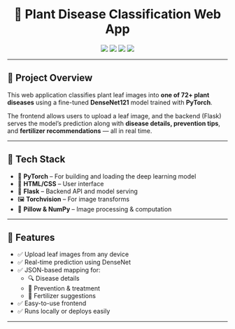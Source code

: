 <h1 align="center">🌿 Plant Disease Classification Web App</h1>

<p align="center">
  <img src="https://img.shields.io/badge/Made%20With-PyTorch-red?style=flat-square&logo=pytorch">
  <img src="https://img.shields.io/badge/Framework-Flask-blue?style=flat-square&logo=flask">
  <img src="https://img.shields.io/badge/Frontend-HTML%2FCSS-orange?style=flat-square&logo=html5">
  <img src="https://img.shields.io/badge/Model-DenseNet121-success?style=flat-square">
</p>

---

## 🚀 Project Overview

This web application classifies plant leaf images into **one of 72+ plant diseases** using a fine-tuned **DenseNet121** model trained with **PyTorch**.

The frontend allows users to upload a leaf image, and the backend (Flask) serves the model’s prediction along with **disease details, prevention tips**, and **fertilizer recommendations** — all in real time.

---

## 🧠 Tech Stack

- 🔬 **PyTorch** – For building and loading the deep learning model
- 🎨 **HTML/CSS** – User interface
- 🔌 **Flask** – Backend API and model serving
- 🖼 **Torchvision** – For image transforms
- 🧪 **Pillow & NumPy** – Image processing & computation

---


## 🧰 Features

- ✅ Upload leaf images from any device
- ✅ Real-time prediction using DenseNet
- ✅ JSON-based mapping for:
  - 🔍 Disease details
  - 🌾 Prevention & treatment
  - 🌱 Fertilizer suggestions
- ✅ Easy-to-use frontend
- ✅ Runs locally or deploys easily

---


